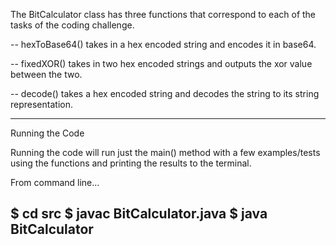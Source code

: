 The BitCalculator class has three functions that correspond to each of the tasks of the coding challenge.

-- hexToBase64() takes in a hex encoded string and encodes it in base64.

-- fixedXOR() takes in two hex encoded strings and outputs the xor value between the two.

-- decode() takes a hex encoded string and decodes the string to its string representation.

---------------------------------
Running the Code

Running the code will run just the main() method with a few examples/tests using the functions and printing the results
to the terminal.

From command line...

$ cd src
$ javac BitCalculator.java
$ java BitCalculator
---------------------------------
